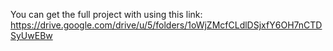 You can get the full project with using this link: 
https://drive.google.com/drive/u/5/folders/1oWjZMcfCLdlDSjxfY6OH7nCTDSyUwEBw
